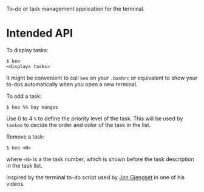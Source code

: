 To-do or task management application for the terminal.

# Intended API

To display tasks:

    $ keo
    <displays tasks>

It might be convenient to call `keo` on your `.bashrc` or equivalent to show
your to-dos automatically when you open a new terminal.

To add a task:

    $ keo %% buy mangos

Use 0 to 4 `%` to define the priority level of the task. This will be used by
`taskeo` to decide the order and color of the task in the list.

Remove a task:

    $ keo <N>

where `<N>` is a the task number, which is shown before the task description
in the task list.

Inspired by the terminal to-do script used by
[Jon Gjengset](https://www.youtube.com/c/JonGjengset/videos) in one of his
videos.

